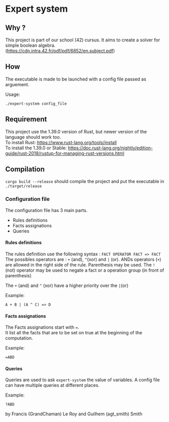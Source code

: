 # Expert system

## Why ?

This project is part of our school (42) cursus. It aims to create a solver for
simple boolean algebra. (https://cdn.intra.42.fr/pdf/pdf/6852/en.subject.pdf)

## How

The executable is made to be launched with a config file passed as arguement.

Usage:

`./expert-system config_file`

## Requirement

This project use the 1.39.0 version of Rust, but newer version of the language should work too.  
To install Rust: https://www.rust-lang.org/tools/install  
To install the 1.39.0 or Stable: https://doc.rust-lang.org/nightly/edition-guide/rust-2018/rustup-for-managing-rust-versions.html  

## Compilation

`cargo build --release` should compile the project and put the executable
in `./target/release`

### Configuration file

The configuration file has 3 main parts. 

- Rules definitions
- Facts assignations
- Queries

#### Rules definitions

The rules definition use the following syntax : `FACT OPERATOR FACT => FACT`
The possibles operators are : `+` (and), `^`(xor) and `|` (or).
ANDs operators (`+`) are allowed in the right side of the rule.
Parenthesis may be used.
The `!` (not) operator may be used to negate a fact or a operation group
(in front of parenthesis)

The `+` (and) and `^` (xor) have a higher priority over the `|`(or)

Example: 

```
A + B | (A ^ C) => D
```

#### Facts assignations

The Facts assignations start with `=`.  
It list all the facts that are to be set on true at the beginning of the computation.  

Example:

```
=ABD
```

#### Queries

Queries are used to ask `expert-system` the value of variables. A config file
can have multiple queries at different places.

Example:

```
?ABD
```

by Francis (GrandChaman) Le Roy and Guilhem (agt_smith) Smith

